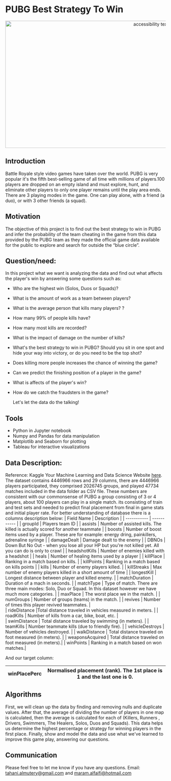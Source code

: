 # PUBG Best Strategy To Win
<p align="center">
<img src="https://www.vga4a.com/wp-content/uploads/youtubegaming2560_1440.jpg" width="900" height="400" class="center" alt="accessibility text">

## Introduction 
Battle Royale style video games have taken over the world. PUBG is very popular it's the fifth best-selling game of all time with millions of players.100 players are dropped on an empty island and must explore, hunt, and eliminate other players to only one player remains until the play area ends. There are 3 playing modes in the game. One can play alone, with a friend (a duo), or with 3 other friends (a squad).

## Motivation <br>
The objective of this project is to find out the best strategy to win in PUBG and infer the probability of the team cheating in the game from this data provided by the PUBG team as they made the official game data available for the public to explore and search for outside the “blue circle”.
## Question/need:
In this project what we want is analyzing the data and find out what affects the player's win by answering some questions such as:
* Who are the highest win (Solos, Duos or Squads)?
* What is the amount of work as a team between players?
* What is the average person that kills many players? ?
* How many  99% of people kills have?  
* How many most kills are recorded?
* What is the impact of damage on the number of kills?
* What's the best strategy to win in PUBG? Should you sit in one spot and hide your way into victory, or do you need to be the top shot? 
* Does killing more people increases the chance of winning the game?
* Can we predict the finishing position of a player in the game?
* What is affects of the player's win?
* How do we catch the fraudsters in the game?
  <br>
  
  Let's let the data do the talking!
  
## Tools
*	Python in Jupyter notebook 
*	Numpy and Pandas for data manipulation
*	Matplotlib and Seaborn for plotting
*	Tableau for interactive visualizations
## Data Description:
Reference: Kaggle Your Machine Learning and Data Science Website [here](https://www.kaggle.com/c/pubg-finish-placement-prediction/overview).
The dataset contains 4446966 rows and 29 columns, there are 4446966 players participated, they comprised 2026745 groups, and played 47734 matches included in the data folder as CSV file. These numbers are consistent with our commonsense of PUBG a group consisting of 3 or 4 players, about 100 players can play in a single match. its consisting of train and test sets and needed to predict final placement from final in game stats and initial player rate. For better understanding of database there is a columns description below:
| Field Name	     | Description |
| ----------- | ----------- |
| groupId     | Players team ID      |
| assists     | Number of assisted kills. The killed is actually scored for another teammate        |
| boosts      | Number of boost items used by a player. These are for example: energy dring, painkillers, adrenaline syringe |
| damageDealt | Damage dealt to the enemy |
| DBNOs       | Down But No Out - when you lose all your HP but you're not killed yet. All you can do is only to crawl |
| headshotKills      | Number of enemies killed with a headshot |
| heals      |  Number of healing items used by a player |
| killPlace      | Ranking in a match based on kills. |
| killPoints      | Ranking in a match based on kills points |
| kills      | Number of enemy players killed. |
| killStreaks      | Max number of enemy players killed in a short amount of time |
| longestKill      | Longest distance between player and killed enemy. |
| matchDuration      | Duration of a mach in seconds. |
| matchType      | Type of match. There are three main modes: Solo, Duo or Squad. In this dataset however we have much more categories. |
| maxPlace      | The worst place we in the match. |
| numGroups      | Number of groups (teams) in the match. |
| revives      | Number of times this player revived teammates. |  
| rideDistance       |Total distance traveled in vehicles measured in meters. |
| roadKills       | Number of kills from a car, bike, boat, etc. |  
| swimDistance      | Total distance traveled by swimming (in meters). |
| teamKills      | Number teammate kills (due to friendly fire). |
| vehicleDestroys      | Number of vehicles destroyed. |
| walkDistance      | Total distance traveled on foot measured (in meters). |
| weaponsAcquired     | Total distance traveled on foot measured (in meters).|
| winPoints      | Ranking in a match based on won matches.|

And our target column:

| winPlacePerc      | Normalised placement (rank). The 1st place is 1 and the last one is 0. |
| ----------- | ----------- |

## Algorithms
First, we will clean up the data by finding and removing nulls and duplicate values.
After that, the average of dividing the number of players in one map is calculated, then the average is calculated for each of (Killers, Runners , Drivers, Swimmers, The Healers, Solos, Duos and Squads).
This data helps us determine the highest percentage or strategy for winning players in the first place.
Finally, show and model the data and use what we've learned to improve this game play, answering our questions.

## Communication
Please feel free to let me know if you have any questions.
Email:  tahani.almutery@gmail.com and maram.alfaifi@hotmail.com

